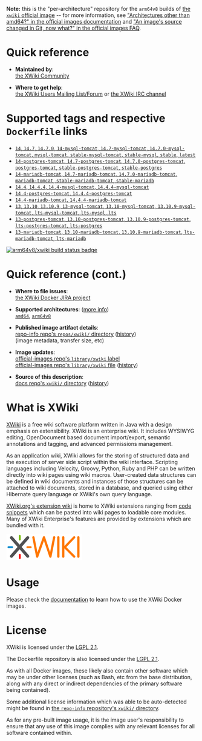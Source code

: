 <!--

********************************************************************************

WARNING:

    DO NOT EDIT "xwiki/README.md"

    IT IS AUTO-GENERATED

    (from the other files in "xwiki/" combined with a set of templates)

********************************************************************************

-->

**Note:** this is the "per-architecture" repository for the `arm64v8` builds of [the `xwiki` official image](https://hub.docker.com/_/xwiki) -- for more information, see ["Architectures other than amd64?" in the official images documentation](https://github.com/docker-library/official-images#architectures-other-than-amd64) and ["An image's source changed in Git, now what?" in the official images FAQ](https://github.com/docker-library/faq#an-images-source-changed-in-git-now-what).

# Quick reference

-	**Maintained by**:  
	[the XWiki Community](https://github.com/xwiki-contrib/docker-xwiki)

-	**Where to get help**:  
	[the XWiki Users Mailing List/Forum](http://dev.xwiki.org/xwiki/bin/view/Community/MailingLists) or [the XWiki IRC channel](http://dev.xwiki.org/xwiki/bin/view/Community/IRC)

# Supported tags and respective `Dockerfile` links

-	[`14`, `14.7`, `14.7.0`, `14-mysql-tomcat`, `14.7-mysql-tomcat`, `14.7.0-mysql-tomcat`, `mysql-tomcat`, `stable-mysql-tomcat`, `stable-mysql`, `stable`, `latest`](https://github.com/xwiki-contrib/docker-xwiki/blob/a1effa1dc51b3d3b478d7250ca1ffdbdc2bdeae7/14/mysql-tomcat/Dockerfile)
-	[`14-postgres-tomcat`, `14.7-postgres-tomcat`, `14.7.0-postgres-tomcat`, `postgres-tomcat`, `stable-postgres-tomcat`, `stable-postgres`](https://github.com/xwiki-contrib/docker-xwiki/blob/a1effa1dc51b3d3b478d7250ca1ffdbdc2bdeae7/14/postgres-tomcat/Dockerfile)
-	[`14-mariadb-tomcat`, `14.7-mariadb-tomcat`, `14.7.0-mariadb-tomcat`, `mariadb-tomcat`, `stable-mariadb-tomcat`, `stable-mariadb`](https://github.com/xwiki-contrib/docker-xwiki/blob/a1effa1dc51b3d3b478d7250ca1ffdbdc2bdeae7/14/mariadb-tomcat/Dockerfile)
-	[`14.4`, `14.4.4`, `14.4-mysql-tomcat`, `14.4.4-mysql-tomcat`](https://github.com/xwiki-contrib/docker-xwiki/blob/d0c9810571c23301d9252e1665734ab1bef61aee/14.4/mysql-tomcat/Dockerfile)
-	[`14.4-postgres-tomcat`, `14.4.4-postgres-tomcat`](https://github.com/xwiki-contrib/docker-xwiki/blob/d0c9810571c23301d9252e1665734ab1bef61aee/14.4/postgres-tomcat/Dockerfile)
-	[`14.4-mariadb-tomcat`, `14.4.4-mariadb-tomcat`](https://github.com/xwiki-contrib/docker-xwiki/blob/d0c9810571c23301d9252e1665734ab1bef61aee/14.4/mariadb-tomcat/Dockerfile)
-	[`13`, `13.10`, `13.10.9`, `13-mysql-tomcat`, `13.10-mysql-tomcat`, `13.10.9-mysql-tomcat`, `lts-mysql-tomcat`, `lts-mysql`, `lts`](https://github.com/xwiki-contrib/docker-xwiki/blob/e7830964f092a72371da2c44ed870b63bd36af58/13/mysql-tomcat/Dockerfile)
-	[`13-postgres-tomcat`, `13.10-postgres-tomcat`, `13.10.9-postgres-tomcat`, `lts-postgres-tomcat`, `lts-postgres`](https://github.com/xwiki-contrib/docker-xwiki/blob/e7830964f092a72371da2c44ed870b63bd36af58/13/postgres-tomcat/Dockerfile)
-	[`13-mariadb-tomcat`, `13.10-mariadb-tomcat`, `13.10.9-mariadb-tomcat`, `lts-mariadb-tomcat`, `lts-mariadb`](https://github.com/xwiki-contrib/docker-xwiki/blob/e7830964f092a72371da2c44ed870b63bd36af58/13/mariadb-tomcat/Dockerfile)

[![arm64v8/xwiki build status badge](https://img.shields.io/jenkins/s/https/doi-janky.infosiftr.net/job/multiarch/job/arm64v8/job/xwiki.svg?label=arm64v8/xwiki%20%20build%20job)](https://doi-janky.infosiftr.net/job/multiarch/job/arm64v8/job/xwiki/)

# Quick reference (cont.)

-	**Where to file issues**:  
	[the XWiki Docker JIRA project](http://jira.xwiki.org/browse/XDOCKER)

-	**Supported architectures**: ([more info](https://github.com/docker-library/official-images#architectures-other-than-amd64))  
	[`amd64`](https://hub.docker.com/r/amd64/xwiki/), [`arm64v8`](https://hub.docker.com/r/arm64v8/xwiki/)

-	**Published image artifact details**:  
	[repo-info repo's `repos/xwiki/` directory](https://github.com/docker-library/repo-info/blob/master/repos/xwiki) ([history](https://github.com/docker-library/repo-info/commits/master/repos/xwiki))  
	(image metadata, transfer size, etc)

-	**Image updates**:  
	[official-images repo's `library/xwiki` label](https://github.com/docker-library/official-images/issues?q=label%3Alibrary%2Fxwiki)  
	[official-images repo's `library/xwiki` file](https://github.com/docker-library/official-images/blob/master/library/xwiki) ([history](https://github.com/docker-library/official-images/commits/master/library/xwiki))

-	**Source of this description**:  
	[docs repo's `xwiki/` directory](https://github.com/docker-library/docs/tree/master/xwiki) ([history](https://github.com/docker-library/docs/commits/master/xwiki))

# What is XWiki

[XWiki](http://xwiki.org) is a free wiki software platform written in Java with a design emphasis on extensibility. XWiki is an enterprise wiki. It includes WYSIWYG editing, OpenDocument based document import/export, semantic annotations and tagging, and advanced permissions management.

As an application wiki, XWiki allows for the storing of structured data and the execution of server side script within the wiki interface. Scripting languages including Velocity, Groovy, Python, Ruby and PHP can be written directly into wiki pages using wiki macros. User-created data structures can be defined in wiki documents and instances of those structures can be attached to wiki documents, stored in a database, and queried using either Hibernate query language or XWiki's own query language.

[XWiki.org's extension wiki](http://extensions.xwiki.org) is home to XWiki extensions ranging from [code snippets](http://snippets.xwiki.org) which can be pasted into wiki pages to loadable core modules. Many of XWiki Enterprise's features are provided by extensions which are bundled with it.

![logo](https://raw.githubusercontent.com/docker-library/docs/6fb07a8dacbad5cc548b87e4c267823a4aa98660/xwiki/logo.png)

# Usage

Please check the [documentation](https://github.com/xwiki-contrib/docker-xwiki/blob/master/README.md) to learn how to use the XWiki Docker images.

# License

XWiki is licensed under the [LGPL 2.1](https://github.com/xwiki-contrib/docker-xwiki/blob/master/LICENSE).

The Dockerfile repository is also licensed under the [LGPL 2.1](https://github.com/xwiki-contrib/docker-xwiki/blob/master/LICENSE).

As with all Docker images, these likely also contain other software which may be under other licenses (such as Bash, etc from the base distribution, along with any direct or indirect dependencies of the primary software being contained).

Some additional license information which was able to be auto-detected might be found in [the `repo-info` repository's `xwiki/` directory](https://github.com/docker-library/repo-info/tree/master/repos/xwiki).

As for any pre-built image usage, it is the image user's responsibility to ensure that any use of this image complies with any relevant licenses for all software contained within.
